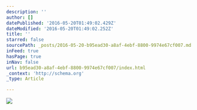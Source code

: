 ```yaml
---
description: ''
author: []
datePublished: '2016-05-20T01:49:02.429Z'
dateModified: '2016-05-20T01:49:02.252Z'
title: ''
starred: false
sourcePath: _posts/2016-05-20-b95ead30-a8af-4ebf-8800-9974e67cf007.md
inFeed: true
hasPage: true
inNav: false
url: b95ead30-a8af-4ebf-8800-9974e67cf007/index.html
_context: 'http://schema.org'
_type: Article

---
```

![](https://the-grid-user-content.s3-us-west-2.amazonaws.com/272cc935-a42f-402e-8b66-c98f7bdc9679.jpg)